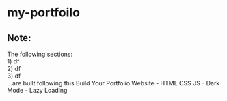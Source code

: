 # my-portfoilo

## Note:
The following sections:
    <br> 1) df
    <br> 2) df
    <br> 3) df
    <br>
...are built following this Build Your Portfolio Website - HTML CSS JS - Dark Mode - Lazy Loading 